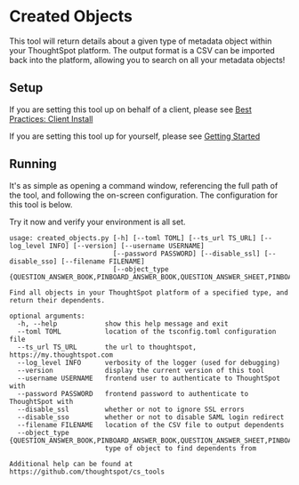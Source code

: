 # Created Objects

This tool will return details about a given type of metadata object within your
ThoughtSpot platform. The output format is a CSV can be imported back into the
platform, allowing you to search on all your metadata objects!

## Setup

If you are setting this tool up on behalf of a client, please see [Best Practices: Client Install][bp-client-install]

If you are setting this tool up for yourself, please see [Getting Started][cstools-getting-started]

## Running

It's as simple as opening a command window, referencing the full path of the tool, and
following the on-screen configuration. The configuration for this tool is below.

Try it now and verify your environment is all set.

~~~
usage: created_objects.py [-h] [--toml TOML] [--ts_url TS_URL] [--log_level INFO] [--version] [--username USERNAME]
                          [--password PASSWORD] [--disable_ssl] [--disable_sso] [--filename FILENAME]
                          [--object_type {QUESTION_ANSWER_BOOK,PINBOARD_ANSWER_BOOK,QUESTION_ANSWER_SHEET,PINBOARD_ANSWER_SHEET,LOGICAL_COLUMN,LOGICAL_TABLE,LOGICAL_RELATIONSHIP,TAG,DATA_SOURCE}]

Find all objects in your ThoughtSpot platform of a specified type, and return their dependents.

optional arguments:
  -h, --help            show this help message and exit
  --toml TOML           location of the tsconfig.toml configuration file
  --ts_url TS_URL       the url to thoughtspot, https://my.thoughtspot.com
  --log_level INFO      verbosity of the logger (used for debugging)
  --version             display the current version of this tool
  --username USERNAME   frontend user to authenticate to ThoughtSpot with
  --password PASSWORD   frontend password to authenticate to ThoughtSpot with
  --disable_ssl         whether or not to ignore SSL errors
  --disable_sso         whether or not to disable SAML login redirect
  --filename FILENAME   location of the CSV file to output dependents
  --object_type {QUESTION_ANSWER_BOOK,PINBOARD_ANSWER_BOOK,QUESTION_ANSWER_SHEET,PINBOARD_ANSWER_SHEET,LOGICAL_COLUMN,LOGICAL_TABLE,LOGICAL_RELATIONSHIP,TAG,DATA_SOURCE}
                        type of object to find dependents from

Additional help can be found at https://github.com/thoughtspot/cs_tools
~~~ 

[bp-client-install]: https://github.com/thoughtspot/cs_tools/tools
[cstools-getting-started]: https://github.com/thoughtspot/cs_tools/README.md#getting-started
